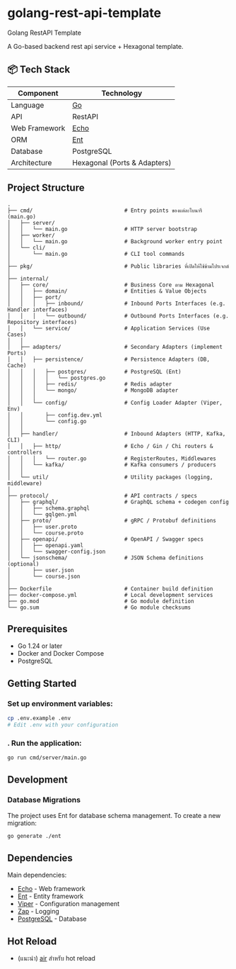 # golang-rest-api-template
Golang RestAPI Template

A Go-based backend rest api service + Hexagonal template.


## 📦 Tech Stack

| Component         | Technology                |
|------------------|---------------------------|
| Language         | [Go](https://golang.org/) |
| API              | RestAPI |
| Web Framework    | [Echo](https://echo.labstack.com/) |
| ORM              | [Ent](https://entgo.io/) |
| Database         | PostgreSQL                |
| Architecture     | Hexagonal (Ports & Adapters) |

## Project Structure

```
.
├── cmd/                             # Entry points ของแต่ละไบนารี (main.go)
│   ├── server/
│   │   └── main.go                  # HTTP server bootstrap
│   ├── worker/
│   │   └── main.go                  # Background worker entry point
│   └── cli/
│       └── main.go                  # CLI tool commands
│
├── pkg/                             # Public libraries ที่เปิดให้ใช้ข้ามโปรเจกต์ 
│
├── internal/
│   ├── core/                        # Business Core ตาม Hexagonal
│   │   ├── domain/                  # Entities & Value Objects
│   │   ├── port/
│   │   │   ├── inbound/             # Inbound Ports Interfaces (e.g. Handler interfaces)
│   │   │   └── outbound/            # Outbound Ports Interfaces (e.g. Repository interfaces)
│   │   └── service/                 # Application Services (Use Cases)
│   │
│   ├── adapters/                    # Secondary Adapters (implement Ports)
│   │   ├── persistence/             # Persistence Adapters (DB, Cache)
│   │   │   ├── postgres/            # PostgreSQL (Ent)
│   │   │   │   └── postgres.go
│   │   │   ├── redis/               # Redis adapter
│   │   │   └── mongo/               # MongoDB adapter
│   │   │
│   │   └── config/                  # Config Loader Adapter (Viper, Env)
│   │       ├── config.dev.yml
│   │       └── config.go
│   │
│   ├── handler/                     # Inbound Adapters (HTTP, Kafka, CLI)
│   │   ├── http/                    # Echo / Gin / Chi routers & controllers
│   │   │   └── router.go            # RegisterRoutes, Middlewares
│   │   └── kafka/                   # Kafka consumers / producers
│   │
│   └── util/                        # Utility packages (logging, middleware)
│
├── protocol/                        # API contracts / specs
│   ├── graphql/                     # GraphQL schema + codegen config
│   │   ├── schema.graphql
│   │   └── gqlgen.yml
│   ├── proto/                       # gRPC / Protobuf definitions
│   │   ├── user.proto
│   │   └── course.proto
│   ├── openapi/                     # OpenAPI / Swagger specs
│   │   ├── openapi.yaml
│   │   └── swagger-config.json
│   └── jsonschema/                  # JSON Schema definitions (optional)
│       ├── user.json
│       └── course.json
│
├── Dockerfile                       # Container build definition
├── docker-compose.yml               # Local development services
├── go.mod                           # Go module definition
└── go.sum                           # Go module checksums
```

## Prerequisites

- Go 1.24 or later
- Docker and Docker Compose
- PostgreSQL

## Getting Started

### Set up environment variables:

   ```bash
   cp .env.example .env
   # Edit .env with your configuration
   ```

### . Run the application:
   ```bash
   go run cmd/server/main.go
   ```

## Development

### Database Migrations

The project uses Ent for database schema management. To create a new migration:

```bash
go generate ./ent
```

## Dependencies

Main dependencies:

- [Echo](https://github.com/labstack/echo) - Web framework
- [Ent](https://entgo.io/) - Entity framework
- [Viper](https://github.com/spf13/viper) - Configuration management
- [Zap](https://go.uber.org/zap) - Logging
- [PostgreSQL](https://www.postgresql.org/) - Database

## Hot Reload 
- (แนะนำ) [air](https://github.com/cosmtrek/air) สำหรับ hot reload

